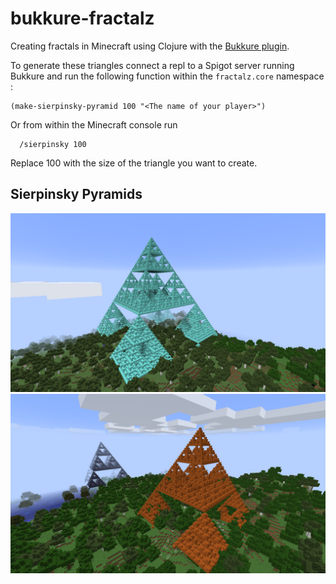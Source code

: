 # bukkure-fractalz
Creating fractals in Minecraft using Clojure with the [Bukkure plugin](https://github.com/SevereOverfl0w/bukkure).

To generate these triangles connect a repl to a Spigot server running Bukkure and run the following function within the `fractalz.core` namespace :

```
(make-sierpinsky-pyramid 100 "<The name of your player>")
```

Or from within the Minecraft console run

```
  /sierpinsky 100
```

Replace 100 with the size of the triangle you want to create.


## Sierpinsky Pyramids

![sierpinsky pyramid](./shot2.png)
![sierpinsky pyramid](./shot1.png)
